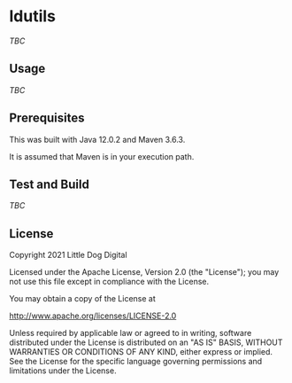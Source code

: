 # ldutils

_TBC_

## Usage

_TBC_

## Prerequisites
This was built with Java 12.0.2 and Maven 3.6.3.

It is assumed that Maven is in your execution path.

## Test and Build

_TBC_


## License
Copyright 2021 Little Dog Digital

Licensed under the Apache License, Version 2.0 (the "License"); you may not use this file except in compliance with the License.

You may obtain a copy of the License at

http://www.apache.org/licenses/LICENSE-2.0

Unless required by applicable law or agreed to in writing, software distributed under the License is distributed on an "AS IS" BASIS, WITHOUT WARRANTIES OR CONDITIONS OF ANY KIND, either express or implied. See the License for the specific language governing permissions and limitations under the License.